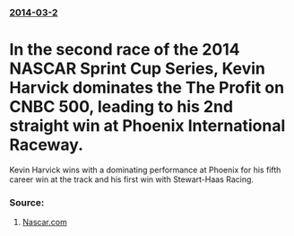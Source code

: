### [2014-03-2](/news/2014/03/2/index.md)

# In the second race of the 2014 NASCAR Sprint Cup Series, Kevin Harvick dominates the The Profit on CNBC 500, leading to his 2nd straight win at Phoenix International Raceway. 

Kevin Harvick wins with a dominating performance at Phoenix for his fifth career win at the track and his first win with Stewart-Haas Racing.


### Source:

1. [Nascar.com](http://www.nascar.com/en_us/news-media/articles/2014/3/2/phoenix-sprint-cup-series-race-recap-results.html)
